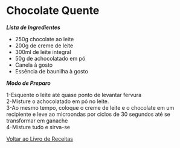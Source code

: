 # Chocolate Quente

_**Lista de Ingredientes**_

* 250g chocolate ao leite
* 200g de creme de leite
* 300ml de leite integral
* 50g de achocolatado em pó
* Canela à gosto
* Essência de baunilha à gosto

_**Modo de Preparo**_

1-Esquente o leite até quase ponto de levantar fervura
<br>
2-Misture o achocolatado em pó no leite.
<br>
3-Ao mesmo tempo, coloque o creme de leite e o chocolate em um recipiente e leve ao microondas por ciclos de 30 segundos até se transformar em ganache
<br>
4-Misture tudo e sirva-se


[Voltar ao Livro de Receitas](https://github.com/ERC885555/livro-receitas)